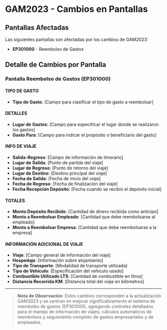 # GAM2023 - Cambios en Pantallas

## Pantallas Afectadas

Las siguientes pantallas son afectadas por los cambios de GAM2023:

- **EP301000** - Reembolso de Gastos

## Detalle de Cambios por Pantalla

### Pantalla Reembolso de Gastos (EP301000)

#### TIPO DE GASTO
- **Tipo de Gasto**: [Campo para clasificar el tipo de gasto a reembolsar]

#### DETALLES
- **Lugar de Gastos**: [Campo para especificar el lugar donde se realizaron los gastos]
- **Gasto Para**: [Campo para indicar el propósito o beneficiario del gasto]

#### INFO DE VIAJE
- **Salida-Regreso**: [Campo de información de itinerario]
- **Lugar de Salida**: [Punto de partida del viaje]
- **Lugar de Regreso**: [Punto de retorno del viaje]
- **Lugar de Destino**: [Destino principal del viaje]
- **Fecha de Salida**: [Fecha de inicio del viaje]
- **Fecha de Regreso**: [Fecha de finalización del viaje]
- **Fecha Recepción Depósito**: [Fecha cuando se recibió el depósito inicial]

#### TOTALES
- **Monto Depósito Recibido**: [Cantidad de dinero recibida como anticipo]
- **Monto a Reembolsar Empleado**: [Cantidad que debe reembolsarse al empleado]
- **Monto a Reembolsar Empresa**: [Cantidad que debe reembolsarse a la empresa]

#### INFORMACIÓN ADICIONAL DE VIAJE
- **Viaje**: [Campo general de información del viaje]
- **Hospedaje**: [Información sobre alojamiento]
- **Tipo de Transporte**: [Modalidad de transporte utilizada]
- **Tipo de Vehículo**: [Especificación del vehículo usado]
- **Combustible Utilizado LTS**: [Cantidad de combustible en litros]
- **Distancia Recorrida KM**: [Distancia total del viaje en kilómetros]

---

> **Nota de Observación**: Estos cambios corresponden a la actualización GAM2023 y se centran en mejorar significativamente el sistema de reembolso de gastos (EP301000), agregando controles detallados para el manejo de información de viajes, cálculos automáticos de reembolsos y seguimiento completo de gastos empresariales y de empleados.
